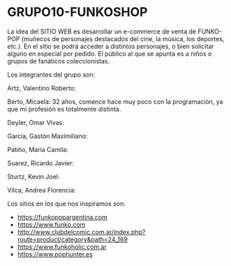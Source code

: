 # GRUPO10-FUNKOSHOP

La idea del SITIO WEB es desarrollar un e-commerce de venta de FUNKO-POP (muñecos de personajes destacados del cine, la música, los deportes, etc.). En el sitio se podrá acceder a distintos personajes, o bien solicitar alguno en especial por pedido. 
El público al que se apunta es a niños o grupos de fanáticos coleccionistas.

Los integrantes del grupo son:

Artz, Valentino Roberto:

Berto, Micaela: 32 años, comence hace muy poco con la programación, ya que mi profesión es totalmente distinta.

Deyler, Omar Vivas:

García, Gastón Maximiliano:

Patiño, María Camila:

Suarez, Ricardo Javier:

Sturtz, Kevin Joel:

Vilca, Andrea Florencia:


Los sitios en los que nos inspiramos son:
- https://funkopopargentina.com
- https://www.funko.com
- http://www.clubdelcomic.com.ar/index.php?route=product/category&path=24_169
- https://www.funkoholic.com.ar
- https://www.pophunter.es

